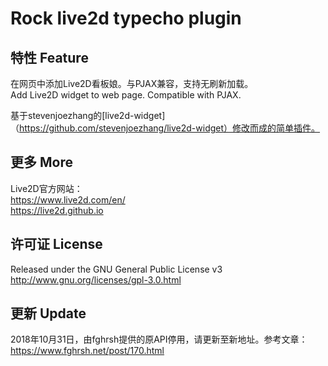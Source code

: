 # Rock live2d typecho plugin

## 特性 Feature
在网页中添加Live2D看板娘。与PJAX兼容，支持无刷新加载。  
Add Live2D widget to web page. Compatible with PJAX.

基于stevenjoezhang的[live2d-widget]（https://github.com/stevenjoezhang/live2d-widget）修改而成的简单插件。

## 更多 More
Live2D官方网站：  
https://www.live2d.com/en/  
https://live2d.github.io

## 许可证 License
Released under the GNU General Public License v3  
http://www.gnu.org/licenses/gpl-3.0.html

## 更新 Update
2018年10月31日，由fghrsh提供的原API停用，请更新至新地址。参考文章：  
https://www.fghrsh.net/post/170.html
